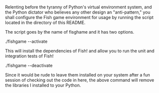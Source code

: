 Relenting before the tyranny of Python's virtual environment system, and 
the Python dictator who believes any other design an "anti-pattern,"
you shall configure the Fish game environment for usage by running
the script located in the directory of this README.

The script goes by the name of fisghame and it has two options.

./fishgame --activate

This will install the dependencies of Fish! and allow
you to run the unit and integration tests of Fish!


./fishgame --deactivate

Since it would be rude to leave them installed on your system
after a fun session of checking out the code in here,
the above command will remove the libraries I installed
to your Python.
